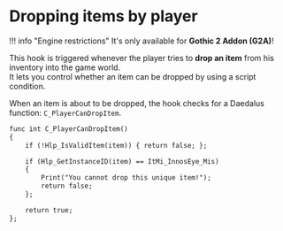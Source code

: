 # Dropping items by player

!!! info "Engine restrictions"
    It's only available for **Gothic 2 Addon (G2A)**!

This hook is triggered whenever the player tries to **drop an item** from his inventory into the game world.  
It lets you control whether an item can be dropped by using a script condition.  

When an item is about to be dropped, the hook checks for a Daedalus function: `C_PlayerCanDropItem`.

```dae title="Example usage"
func int C_PlayerCanDropItem()
{
    if (!Hlp_IsValidItem(item)) { return false; };

    if (Hlp_GetInstanceID(item) == ItMi_InnosEye_Mis)
    {
        Print("You cannot drop this unique item!");
        return false;
    };

    return true;
};
```
